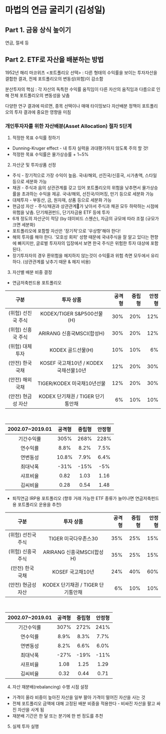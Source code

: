 # 마법의 연금 굴리기 (김성일)

## Part 1. 금융 상식 높이기
연금, 절세 등

## Part 2. ETF로 자산을 배분하는 방법
1952년 해리 마코위츠 <포트폴리오 선택> : 다른 형태의 수익률을 보이는 투자자산을 결합한 결과, 전체 포트폴리오의 변동성(위험)이 감소함

분산투자의 핵심 : 각 자산의 독특한 수익률 움직임이 다른 자산의 움직임과 다름으로 인해 전체 포트폴리오의 변동성을 낮춤

다양한 연구 결과에 따르면, 종목 선택이나 매매 타이밍보다 자산배분 정책이 포트폴리오의 투자 결과에 중요한 영향을 미침

### 개인투자자를 위한 자산배분(Asset Allocation) 절차 5단계
1. 적정한 목표 수익률 정하기
* Dunning-Kruger effect - 내 투자 실력을 과대평가하지 않도록 주의 할 것!
* 적정한 목표 수익률은 물가상승률 + 1~5%

2. 자산군 및 투자상품 선정
* 주식 - 장기적으로 가장 수익이 높음. 국내/해외, 선진국/신흥국, 시가총액, 스타일 등으로 세분화 가능
* 채권 - 주식과 음의 상관관계를 갖고 있어 포트폴리오의 위험을 낮추면서 물가상승률을 초과하는 수익을 제공. 국내/해외, 선진국/이머징, 만기 등으로 세분화 가능
* 대체투자 - 부동산, 금, 원자재, 상품 등으로 세분화 가능
* 현금성 자산 - 주식/채권과 상관관계가 낮아서 주식과 채권 모두 하락하는 시점에 위험을 낮춤. 단기채권펀드, 단기자금용 ETF 등에 투자
* 6개 정도의 자산군이 적당 (by 데이비드 스웬슨), 자금의 규모에 따라 조절 (규모가 크면 세분화)
* 포트폴리오에 포함할 자산은 '장기적'으로 '우상향'해야 한다!
* 해외 투자를 해야 한다. '모호성 회피' 성향 때문에 국내주식을 잘 알고 있다는 편향에 빠지지만, 글로벌 투자자의 입장에서 보면 한국 주식은 위험한 투자 대상에 포함된다.
* 장기투자자의 경우 환위험을 헤지하지 않는것이 수익률과 위험 측면 모두에서 유리하다. (상관관계를 낮추기 때문 & 헤지 비용)

3. 자산별 배분 비중 결정
* 연금저축펀드용 포트폴리오

구분 | 투자 상품 | 공격형 | 중립형 | 안정형
:---:|:------:|-----:|-----:|-----:
(위험) 선진국 주식 | KODEX/TIGER S&P500선물(H) | 30% | 20% | 12%
(위험) 신흥국 주식 | ARIRANG 신흥국MSCI(합성H) | 30% | 20% | 12%
(위험) 대체투자 | KODEX 골드선물(H) | 10% | 10% | 6%
(안전) 한국 국채 | KOSEF 국고채10년 / KODEX 국채선물10년 | 12% | 20% | 30%
(안전) 해외 국채 | TIGER/KODEX 미국채10년선물 | 12% | 20% | 30%
(안전) 현금성 자산 | KODEX 단기채권 / TIGER 단기통안채 | 6% | 10% | 10%
<br>

2002.07~2019.01 | 공격형 | 중립형 | 안정형
:--------------:|:----:|:-----:|:---:
기간수익률 | 305% | 268% | 228%
연수익률 | 8.8% | 8.2% | 7.5%
연변동성 | 10.8% | 7.9% | 6.4%
최대낙폭 | -31% | -15% | -5%
샤프비율 | 0.82 | 1.03 | 1.16
김씨비율 | 0.28 | 0.54 | 1.48

* 퇴직연금 IRP용 포트폴리오 (향후 거래 가능한 ETF 종류가 늘어나면 연금저축펀드용 포트폴리오 운용을 추천)

구분 | 투자 상품 | 공격형 | 중립형 | 안정형
:---:|:------:|-----:|-----:|-----:
(위험) 선진국 주식 | TIGER 미국다우존스30 | 35% | 25% | 15%
(위험) 신흥국 주식 | ARIRANG 신흥국MSCI(합성H) | 35% | 25% | 15%
(안전) 한국 국채 | KOSEF 국고채10년 | 24% | 40% | 60%
(안전) 현금성 자산 | KODEX 단기채권 / TIGER 단기통안채 | 6% | 10% | 10%
<br>

2002.07~2019.01 | 공격형 | 중립형 | 안정형
:--------------:|:----:|:-----:|:---:
기간수익률 | 307% | 272% | 241%
연수익률 | 8.9% | 8.3% | 7.7%
연변동성 | 8.2% | 6.6% | 6.0%
최대낙폭 | -27% | -19% | -11%
샤프비율 | 1.08 | 1.25 | 1.29
김씨비율 | 0.32 | 0.44 | 0.71

4. 자산 재분배(rebalancing) 수행 시점 설정
* 가격이 올라 비중이 높아진 자산을 일부 팔아 가격이 떨어진 자산을 사는 것
* 전체 포트폴리오 금액에 대해 고정된 배분 비중을 적용한다 - 비싸진 자산을 팔고 싸진 자산을 사게 됨
* 재분배 기간은 한 달 또는 분기에 한 번 정도를 추천

5. 실제 투자 실행
